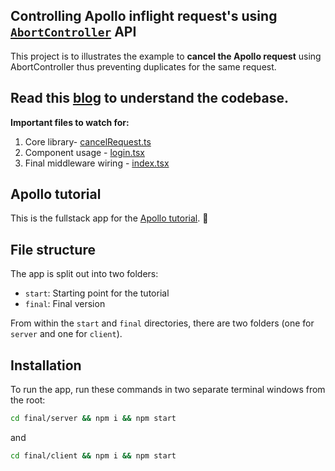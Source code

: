 ## Controlling Apollo inflight request's using [`AbortController`](https://developer.mozilla.org/en-US/docs/Web/API/AbortController) API 

This project is to illustrates the example to <b>cancel the Apollo request</b> using AbortController thus preventing duplicates  for the same request.

## Read this [blog](https://stackoverflow.com/questions/59245966/stop-pending-requests-with-apollo-client-hooks/63891561#63891561) to understand the codebase.

**Important files to watch for:**

1. Core library- [cancelRequest.ts](https://github.com/nirus/fullstack-tutorial/blob/master/final/client/src/cancelRequest.ts)
2. Component usage - [login.tsx](https://github.com/nirus/fullstack-tutorial/blob/master/final/client/src/pages/login.tsx)
3. Final middleware wiring - [index.tsx](https://github.com/nirus/fullstack-tutorial/blob/master/final/client/src/index.tsx)


## Apollo tutorial

This is the fullstack app for the [Apollo tutorial](http://apollographql.com/docs/tutorial/introduction.html). 🚀

## File structure

The app is split out into two folders:
- `start`: Starting point for the tutorial
- `final`: Final version

From within the `start` and `final` directories, there are two folders (one for `server` and one for `client`).

## Installation

To run the app, run these commands in two separate terminal windows from the root:

```bash
cd final/server && npm i && npm start
```

and

```bash
cd final/client && npm i && npm start
```
